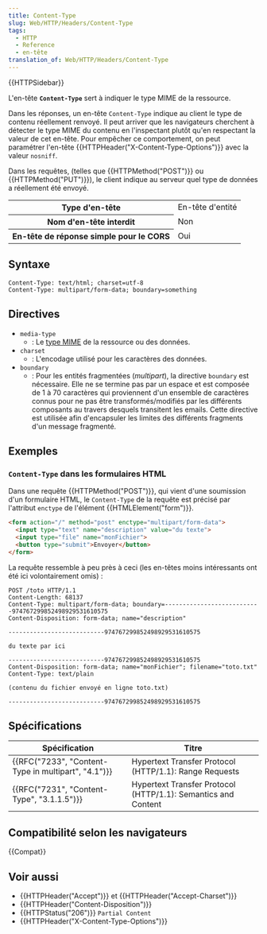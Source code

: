 ```yaml
---
title: Content-Type
slug: Web/HTTP/Headers/Content-Type
tags:
  - HTTP
  - Reference
  - en-tête
translation_of: Web/HTTP/Headers/Content-Type
---
```


{{HTTPSidebar}}

L'en-tête **`Content-Type`** sert à indiquer le type MIME de la ressource.

Dans les réponses, un en-tête `Content-Type` indique au client le type de contenu réellement renvoyé. Il peut arriver que les navigateurs cherchent à détecter le type MIME du contenu en l'inspectant plutôt qu'en respectant la valeur de cet en-tête. Pour empêcher ce comportement, on peut paramétrer l'en-tête {{HTTPHeader("X-Content-Type-Options")}} avec la valeur `nosniff`.

Dans les requêtes, (telles que {{HTTPMethod("POST")}} ou {{HTTPMethod("PUT")}}), le client indique au serveur quel type de données a réellement été envoyé.

<table class="properties">
  <tbody>
    <tr>
      <th scope="row">Type d'en-tête</th>
      <td>En-tête d'entité</td>
    </tr>
    <tr>
      <th scope="row">Nom d'en-tête interdit</th>
      <td>Non</td>
    </tr>
    <tr>
      <th scope="row">En-tête de réponse simple pour le CORS</th>
      <td>Oui</td>
    </tr>
  </tbody>
</table>

## Syntaxe

```
Content-Type: text/html; charset=utf-8
Content-Type: multipart/form-data; boundary=something
```

## Directives

- `media-type`
  - : Le [type MIME](/fr/docs/Web/HTTP/Basics_of_HTTP/MIME_types) de la ressource ou des données.
- `charset`
  - : L'encodage utilisé pour les caractères des données.
- `boundary`
  - : Pour les entités fragmentées (_multipart_), la directive `boundary` est nécessaire. Elle ne se termine pas par un espace et est composée de 1 à 70 caractères qui proviennent d'un ensemble de caractères connus pour ne pas être transformés/modifiés par les différents composants au travers desquels transitent les emails. Cette directive est utilisée afin d'encapsuler les limites des différents fragments d'un message fragmenté.

## Exemples

### `Content-Type` dans les formulaires HTML

Dans une requête {{HTTPMethod("POST")}}, qui vient d'une soumission d'un formulaire HTML, le `Content-Type` de la requête est précisé par l'attribut `enctype` de l'élément {{HTMLElement("form")}}.

```html
<form action="/" method="post" enctype="multipart/form-data">
  <input type="text" name="description" value="du texte">
  <input type="file" name="monFichier">
  <button type="submit">Envoyer</button>
</form>
```

La requête ressemble à peu près à ceci (les en-têtes moins intéressants ont été ici volontairement omis)&nbsp;:

```
POST /toto HTTP/1.1
Content-Length: 68137
Content-Type: multipart/form-data; boundary=---------------------------974767299852498929531610575
Content-Disposition: form-data; name="description"

---------------------------974767299852498929531610575

du texte par ici

---------------------------974767299852498929531610575
Content-Disposition: form-data; name="monFichier"; filename="toto.txt"
Content-Type: text/plain

(contenu du fichier envoyé en ligne toto.txt)

---------------------------974767299852498929531610575
```

## Spécifications

| Spécification                                                        | Titre                                                         |
| -------------------------------------------------------------------- | ------------------------------------------------------------- |
| {{RFC("7233", "Content-Type in multipart", "4.1")}} | Hypertext Transfer Protocol (HTTP/1.1): Range Requests        |
| {{RFC("7231", "Content-Type", "3.1.1.5")}}             | Hypertext Transfer Protocol (HTTP/1.1): Semantics and Content |

## Compatibilité selon les navigateurs

{{Compat}}

## Voir aussi

- {{HTTPHeader("Accept")}} et {{HTTPHeader("Accept-Charset")}}
- {{HTTPHeader("Content-Disposition")}}
- {{HTTPStatus("206")}} `Partial Content`
- {{HTTPHeader("X-Content-Type-Options")}}

